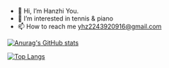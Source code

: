 - 👋 Hi, I’m Hanzhi You.
- 👀 I’m interested in tennis & piano
- 📫 How to reach me yhz2243920916@gmail.com

[![Anurag's GitHub stats](https://github-readme-stats.vercel.app/api?username=ThineLord&count_private=true&show_icons=true&theme=prussian)](https://github.com/anuraghazra/github-readme-stats)

[![Top Langs](https://github-readme-stats.vercel.app/api/top-langs/?username=ThineLord&theme=prussian)](https://github.com/anuraghazra/github-readme-stats)


<!---
ThineLord/ThineLord is a ✨ special ✨ repository because its `README.md` (this file) appears on your GitHub profile.
You can click the Preview link to take a look at your changes.
--->
